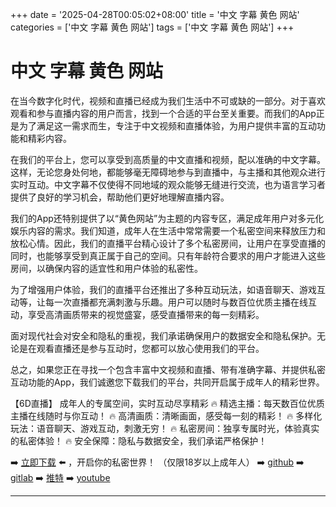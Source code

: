 +++
date = '2025-04-28T00:05:02+08:00'
title = '中文 字幕 黄色 网站'
categories = ['中文 字幕 黄色 网站']
tags = ['中文 字幕 黄色 网站']
+++

# 中文 字幕 黄色 网站

在当今数字化时代，视频和直播已经成为我们生活中不可或缺的一部分。对于喜欢观看和参与直播内容的用户而言，找到一个合适的平台至关重要。而我们的App正是为了满足这一需求而生，专注于中文视频和直播体验，为用户提供丰富的互动功能和精彩内容。

在我们的平台上，您可以享受到高质量的中文直播和视频，配以准确的中文字幕。这样，无论您身处何地，都能够毫无障碍地参与到直播中，与主播和其他观众进行实时互动。中文字幕不仅使得不同地域的观众能够无缝进行交流，也为语言学习者提供了良好的学习机会，帮助他们更好地理解直播内容。

我们的App还特别提供了以“黄色网站”为主题的内容专区，满足成年用户对多元化娱乐内容的需求。我们知道，成年人在生活中常常需要一个私密空间来释放压力和放松心情。因此，我们的直播平台精心设计了多个私密房间，让用户在享受直播的同时，也能够享受到真正属于自己的空间。只有年龄符合要求的用户才能进入这些房间，以确保内容的适宜性和用户体验的私密性。

为了增强用户体验，我们的直播平台还推出了多种互动玩法，如语音聊天、游戏互动等，让每一次直播都充满刺激与乐趣。用户可以随时与数百位优质主播在线互动，享受高清画质带来的视觉盛宴，感受直播带来的每一刻精彩。

面对现代社会对安全和隐私的重视，我们承诺确保用户的数据安全和隐私保护。无论是在观看直播还是参与互动时，您都可以放心使用我们的平台。

总之，如果您正在寻找一个包含丰富中文视频和直播、带有准确字幕、并提供私密互动功能的App，我们诚邀您下载我们的平台，共同开启属于成年人的精彩世界。

【6D直播】
成年人的专属空间，实时互动尽享精彩
🔥 精选主播：每天数百位优质主播在线随时与你互动！
🔥 高清画质：清晰画面，感受每一刻的精彩！
🔥 多样化玩法：语音聊天、游戏互动，刺激无穷！
🔥 私密房间：独享专属时光，体验真实的私密体验！
🔥 安全保障：隐私与数据安全，我们承诺严格保护！

➡️ [立即下载](https://down123.s3.ap-east-1.amazonaws.com/down/down.html?channelCode=blog) ⬅️ ，开启你的私密世界！
（仅限18岁以上成年人）
➡️ [github](https://aldult-live.github.io/)
➡️ [gitlab](https://seo-09598d.gitlab.io/)
➡️ [推特](https://x.com/wegame33)
➡️ [youtube](https://www.youtube.com/@6Dlive)

---

